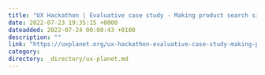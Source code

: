 ```yaml
---
title: "UX Hackathon | Evaluative case study - Making product search simple — AJIO.com"
date: 2022-07-23 19:35:15 +0000
dateadded: 2022-07-24 00:00:43 +0100
description: ""
link: "https://uxplanet.org/ux-hackathon-evaluative-case-study-making-product-search-simple-ajio-com-21a689eabb6e?source=rss----819cc2aaeee0---4"
category:
directory: _directory/ux-planet.md
---
```

